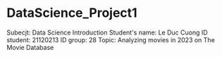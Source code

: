 # DataScience_Project1
Subecjt: Data Science Introduction 
  Student's name: Le Duc Cuong 
  ID student: 21120213
  ID group: 28
  Topic: Analyzing movies in 2023 on The Movie Database
